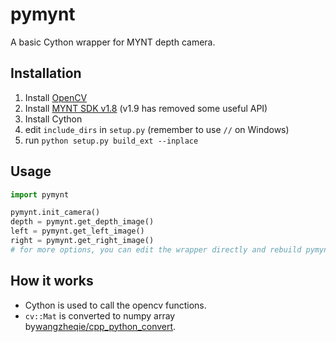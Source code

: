 # pymynt
A basic Cython wrapper for MYNT depth camera.

## Installation

1. Install [OpenCV](https://opencv.org/releases/)
2. Install [MYNT SDK v1.8](https://mynt-eye-d-sdk.readthedocs.io/en/v1.8.0/sdk/sdk_install.html) (v1.9 has removed some useful API)
3. Install Cython
4. edit `include_dirs` in `setup.py` (remember to use `//` on Windows)
5. run `python setup.py build_ext --inplace`

## Usage

```python
import pymynt

pymynt.init_camera()
depth = pymynt.get_depth_image()
left = pymynt.get_left_image()
right = pymynt.get_right_image()
# for more options, you can edit the wrapper directly and rebuild pymynt
```

## How it works
- Cython is used to call the opencv functions.
- `cv::Mat` is converted to numpy array by[wangzheqie/cpp_python_convert](https://github.com/wangzheqie/cpp_python_convert).
